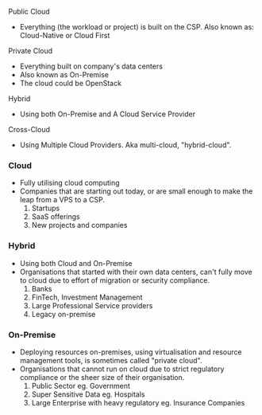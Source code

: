 
Public Cloud
- Everything (the workload or project) is built on the CSP. Also known as: Cloud-Native or Cloud First

Private Cloud
- Everything built on company's data centers
- Also known as On-Premise
- The cloud could be OpenStack

Hybrid
- Using both On-Premise and A Cloud Service Provider

Cross-Cloud
- Using Multiple Cloud Providers. Aka multi-cloud, "hybrid-cloud".


### Cloud
- Fully utilising cloud computing
- Companies that are starting out today, or are small enough to make the leap from a VPS to a CSP.
	1. Startups
	2. SaaS offerings
	3. New projects and companies
### Hybrid
- Using both Cloud and On-Premise
- Organisations that started with their own data centers, can't fully move to cloud due to effort of migration or security compliance.
	1. Banks
	2. FinTech, Investment Management
	3. Large Professional Service providers
	4. Legacy on-premise
### On-Premise
- Deploying resources on-premises, using virtualisation and resource management tools, is sometimes called "private cloud".
- Organisations that cannot run on cloud due to strict regulatory compliance or the sheer size of their organisation.
	1. Public Sector eg. Government
	2. Super Sensitive Data eg. Hospitals
	3. Large Enterprise with heavy regulatory eg. Insurance Companies